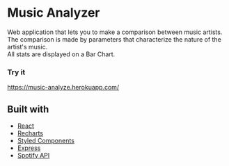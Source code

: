 # Music Analyzer
Web application that lets you to make a comparison between music artists. <br/>
The comparison is made by parameters that characterize the nature of the artist's music. <br/>
All stats are displayed on a Bar Chart.  <br/>


### Try it
https://music-analyze.herokuapp.com/

## Built with 

- [React](https://reactjs.org/)
- [Recharts](https://recharts.org/en-US/)
- [Styled Components](https://styled-components.com/)
- [Express](https://expressjs.com/)
- [Spotify API](https://developer.spotify.com/)

